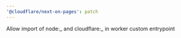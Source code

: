 ```yaml
---
'@cloudflare/next-on-pages': patch
---
```


Allow import of node:_ and cloudflare:_ in worker custom entrypoint

